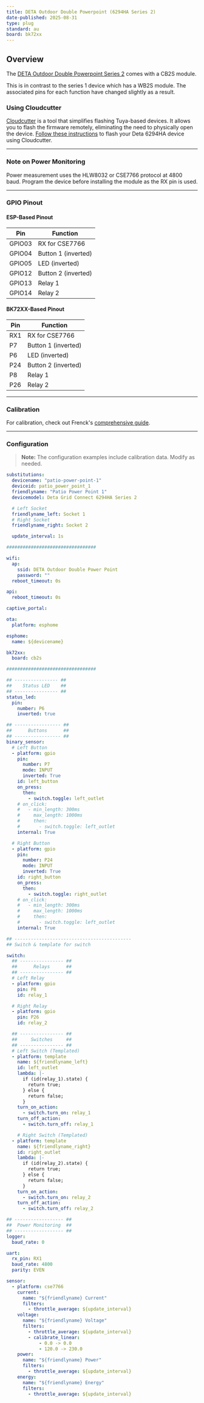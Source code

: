 ```yaml
---
title: DETA Outdoor Double Powerpoint (6294HA Series 2)
date-published: 2025-08-31
type: plug
standard: au
board: bk72xx
---
```


## Overview

The
[DETA Outdoor Double Powerpoint Series 2](https://www.bunnings.com.au/deta-grid-connect-smart-outdoor-double-powerpoint_p0172781) comes with a CB2S module.

This is in contrast to the series 1 device which has a WB2S module. The associated pins for each function have changed
slightly as a result.

### Using Cloudcutter

[Cloudcutter](https://github.com/tuya-cloudcutter/tuya-cloudcutter) is a tool that simplifies flashing Tuya-based
devices. It allows you to flash the firmware remotely, eliminating the need to physically open the device.
[Follow these instructions](https://github.com/tuya-cloudcutter/tuya-cloudcutter) to flash your Deta 6294HA device using
Cloudcutter.

---

### Note on Power Monitoring

Power measurement uses the HLW8032 or CSE7766 protocol at 4800 baud. Program the device before installing the module as
the RX pin is used.

---

### GPIO Pinout

#### ESP-Based Pinout

| Pin    | Function            |
| ------ | ------------------- |
| GPIO03 | RX for CSE7766      |
| GPIO04 | Button 1 (inverted) |
| GPIO05 | LED (inverted)      |
| GPIO12 | Button 2 (inverted) |
| GPIO13 | Relay 1             |
| GPIO14 | Relay 2             |

#### BK72XX-Based Pinout

| Pin | Function            |
| --- | ------------------- |
| RX1 | RX for CSE7766      |
| P7  | Button 1 (inverted) |
| P6  | LED (inverted)      |
| P24 | Button 2 (inverted) |
| P8  | Relay 1             |
| P26 | Relay 2             |

---

### Calibration

For calibration, check out Frenck's
[comprehensive guide](https://frenck.dev/calibrating-an-esphome-flashed-power-plug/#7-applying-corrections-to-the-firmware).

---

### Configuration

> **Note:** The configuration examples include calibration data. Modify as needed.

```yaml
substitutions:
  devicename: "patio-power-point-1"
  deviceid: patio_power_point_1
  friendlyname: "Patio Power Point 1"
  devicemodel: Deta Grid Connect 6294HA Series 2

  # Left Socket
  friendlyname_left: Socket 1
  # Right Socket
  friendlyname_right: Socket 2

  update_interval: 1s

#################################

wifi:
  ap:
    ssid: DETA Outdoor Double Power Point
    password: ""
  reboot_timeout: 0s

api:
  reboot_timeout: 0s

captive_portal:

ota:
  platform: esphome

esphome:
  name: ${devicename}

bk72xx:
  board: cb2s

#################################

## ---------------- ##
##    Status LED    ##
## ---------------- ##
status_led:
  pin:
    number: P6
    inverted: true

## ----------------- ##
##      Buttons      ##
## ----------------- ##
binary_sensor:
  # Left Button
  - platform: gpio
    pin:
      number: P7
      mode: INPUT
      inverted: True
    id: left_button
    on_press:
      then:
        - switch.toggle: left_outlet
    # on_click:
    #   - min_length: 300ms
    #     max_length: 1000ms
    #     then:
    #       - switch.toggle: left_outlet
    internal: True

  # Right Button
  - platform: gpio
    pin:
      number: P24
      mode: INPUT
      inverted: True
    id: right_button
    on_press:
      then:
        - switch.toggle: right_outlet
    # on_click:
    #   - min_length: 300ms
    #     max_length: 1000ms
    #     then:
    #       - switch.toggle: left_outlet
    internal: True

## -------------------------------------------
## Switch & template for switch

switch:
  ## ---------------- ##
  ##      Relays      ##
  ## ---------------- ##
  # Left Relay
  - platform: gpio
    pin: P8
    id: relay_1

  # Right Relay
  - platform: gpio
    pin: P26
    id: relay_2

  ## ---------------- ##
  ##     Switches     ##
  ## ---------------- ##
  # Left Switch (Templated)
  - platform: template
    name: ${friendlyname_left}
    id: left_outlet
    lambda: |-
      if (id(relay_1).state) {
        return true;
      } else {
        return false;
      }
    turn_on_action:
      - switch.turn_on: relay_1
    turn_off_action:
      - switch.turn_off: relay_1

    # Right Switch (Templated)
  - platform: template
    name: ${friendlyname_right}
    id: right_outlet
    lambda: |-
      if (id(relay_2).state) {
        return true;
      } else {
        return false;
      }
    turn_on_action:
      - switch.turn_on: relay_2
    turn_off_action:
      - switch.turn_off: relay_2

## ------------------ ##
##  Power Monitoring  ##
## ------------------ ##
logger:
  baud_rate: 0

uart:
  rx_pin: RX1
  baud_rate: 4800
  parity: EVEN

sensor:
  - platform: cse7766
    current:
      name: "${friendlyname} Current"
      filters:
        - throttle_average: ${update_interval}
    voltage:
      name: "${friendlyname} Voltage"
      filters:
        - throttle_average: ${update_interval}
        - calibrate_linear:
            - 0.0 -> 0.0
            - 120.0 -> 230.0
    power:
      name: "${friendlyname} Power"
      filters:
        - throttle_average: ${update_interval}
    energy:
      name: "${friendlyname} Energy"
      filters:
        - throttle_average: ${update_interval}
```
